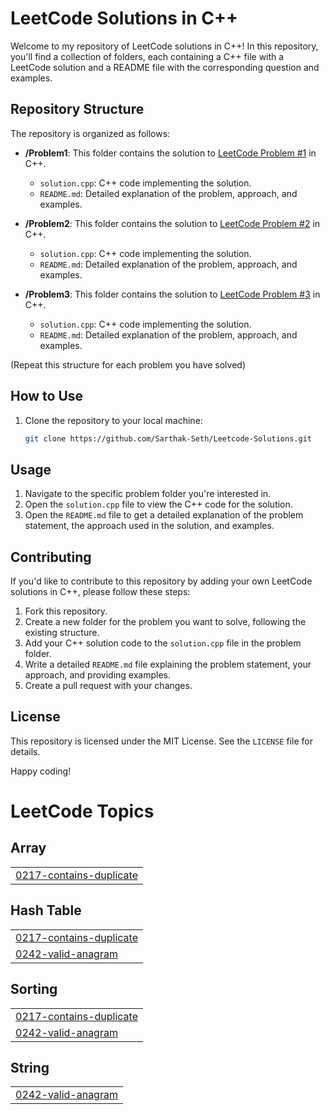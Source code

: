 # LeetCode Solutions in C++

Welcome to my repository of LeetCode solutions in C++! In this repository, you'll find a collection of folders, each containing a C++ file with a LeetCode solution and a README file with the corresponding question and examples.

## Repository Structure

The repository is organized as follows:

- **/Problem1**: This folder contains the solution to [LeetCode Problem #1](link-to-the-problem) in C++.
  - `solution.cpp`: C++ code implementing the solution.
  - `README.md`: Detailed explanation of the problem, approach, and examples.

- **/Problem2**: This folder contains the solution to [LeetCode Problem #2](link-to-the-problem) in C++.
  - `solution.cpp`: C++ code implementing the solution.
  - `README.md`: Detailed explanation of the problem, approach, and examples.

- **/Problem3**: This folder contains the solution to [LeetCode Problem #3](link-to-the-problem) in C++.
  - `solution.cpp`: C++ code implementing the solution.
  - `README.md`: Detailed explanation of the problem, approach, and examples.

(Repeat this structure for each problem you have solved)

## How to Use

1. Clone the repository to your local machine:

   ```bash
   git clone https://github.com/Sarthak-Seth/Leetcode-Solutions.git

## Usage
1. Navigate to the specific problem folder you're interested in.
2. Open the `solution.cpp` file to view the C++ code for the solution.
3. Open the `README.md` file to get a detailed explanation of the problem statement, the approach used in the solution, and examples.

## Contributing
If you'd like to contribute to this repository by adding your own LeetCode solutions in C++, please follow these steps:
1. Fork this repository.
2. Create a new folder for the problem you want to solve, following the existing structure.
3. Add your C++ solution code to the `solution.cpp` file in the problem folder.
4. Write a detailed `README.md` file explaining the problem statement, your approach, and providing examples.
5. Create a pull request with your changes.

## License
This repository is licensed under the MIT License. See the `LICENSE` file for details.

Happy coding!


<!---LeetCode Topics Start-->
# LeetCode Topics
## Array
|  |
| ------- |
| [0217-contains-duplicate](https://github.com/Sarthak-Seth/Leetcode-Solutions/tree/master/0217-contains-duplicate) |
## Hash Table
|  |
| ------- |
| [0217-contains-duplicate](https://github.com/Sarthak-Seth/Leetcode-Solutions/tree/master/0217-contains-duplicate) |
| [0242-valid-anagram](https://github.com/Sarthak-Seth/Leetcode-Solutions/tree/master/0242-valid-anagram) |
## Sorting
|  |
| ------- |
| [0217-contains-duplicate](https://github.com/Sarthak-Seth/Leetcode-Solutions/tree/master/0217-contains-duplicate) |
| [0242-valid-anagram](https://github.com/Sarthak-Seth/Leetcode-Solutions/tree/master/0242-valid-anagram) |
## String
|  |
| ------- |
| [0242-valid-anagram](https://github.com/Sarthak-Seth/Leetcode-Solutions/tree/master/0242-valid-anagram) |
<!---LeetCode Topics End-->